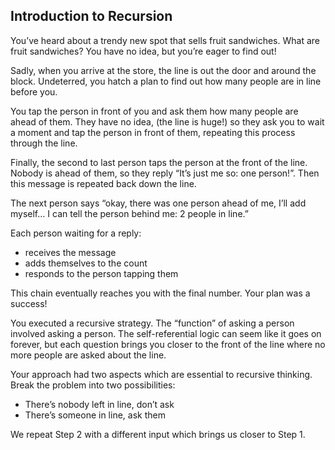 ## Introduction to Recursion

You’ve heard about a trendy new spot that sells fruit sandwiches. What are fruit sandwiches? You have no idea, but you’re eager to find out!

Sadly, when you arrive at the store, the line is out the door and around the block. Undeterred, you hatch a plan to find out how many people are in line before you.

You tap the person in front of you and ask them how many people are ahead of them. They have no idea, (the line is huge!) so they ask you to wait a moment and tap the person in front of them, repeating this process through the line.

Finally, the second to last person taps the person at the front of the line. Nobody is ahead of them, so they reply “It’s just me so: one person!”. Then this message is repeated back down the line.

The next person says “okay, there was one person ahead of me, I’ll add myself… I can tell the person behind me: 2 people in line.”

Each person waiting for a reply:

- receives the message
- adds themselves to the count
- responds to the person tapping them

This chain eventually reaches you with the final number. Your plan was a success!

You executed a recursive strategy. The “function” of asking a person involved asking a person. The self-referential logic can seem like it goes on forever, but each question brings you closer to the front of the line where no more people are asked about the line.

Your approach had two aspects which are essential to recursive thinking. Break the problem into two possibilities:

- There’s nobody left in line, don’t ask
- There’s someone in line, ask them

We repeat Step 2 with a different input which brings us closer to Step 1.
